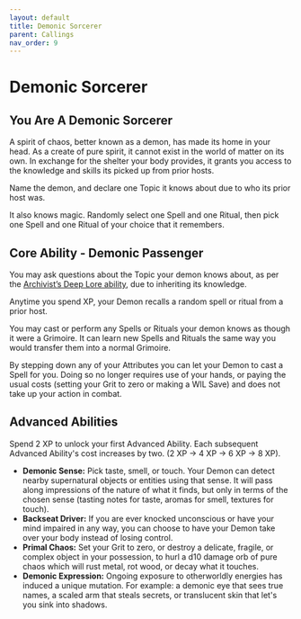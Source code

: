 ```yaml
---
layout: default
title: Demonic Sorcerer
parent: Callings
nav_order: 9
---
```


# Demonic Sorcerer

## You Are A Demonic Sorcerer

A spirit of chaos, better known as a demon, has made its home in your head. As a create of pure spirit, it cannot exist in the world of matter on its own. In exchange for the shelter your body provides, it grants you access to the knowledge and skills its picked up from prior hosts.

Name the demon, and declare one Topic it knows about due to who its prior host was. 

It also knows magic. Randomly select one Spell and one Ritual, then pick one Spell and one Ritual of your choice that it remembers.

## Core Ability - Demonic Passenger

You may ask questions about the Topic your demon knows about, as per the [Archivist’s Deep Lore ability]((#archivist-1)), due to inheriting its knowledge.

Anytime you spend XP, your Demon recalls a random spell or ritual from a prior host.

You may cast or perform any Spells or Rituals your demon knows as though it were a Grimoire. It can learn new Spells and Rituals the same way you would transfer them into a normal Grimoire. 

By stepping down any of your Attributes you can let your Demon to cast a Spell for you. Doing so no longer requires use of your hands, or paying the usual costs (setting your Grit to zero or making a WIL Save) and does not take up your action in combat.

## Advanced Abilities

Spend 2 XP to unlock your first Advanced Ability. Each subsequent Advanced Ability's cost increases by two. (2 XP → 4 XP → 6 XP → 8 XP).

* **Demonic Sense:** Pick taste, smell, or touch. Your Demon can detect nearby supernatural objects or entities using that sense. It will pass along impressions of the nature of what it finds, but only in terms of the chosen sense (tasting notes for taste, aromas for smell, textures for touch).
* **Backseat Driver:** If you are ever knocked unconscious or have your mind impaired in any way, you can choose to have your Demon take over your body instead of losing control.
* **Primal Chaos:**  Set your Grit to zero, or destroy a delicate, fragile, or complex object in your possession, to hurl a d10 damage orb of pure chaos which will rust metal, rot wood, or decay what it touches.
* **Demonic Expression:** Ongoing exposure to otherworldly energies has induced a unique mutation. For example: a demonic eye that sees true names, a scaled arm that steals secrets, or translucent skin that let's you sink into shadows.
